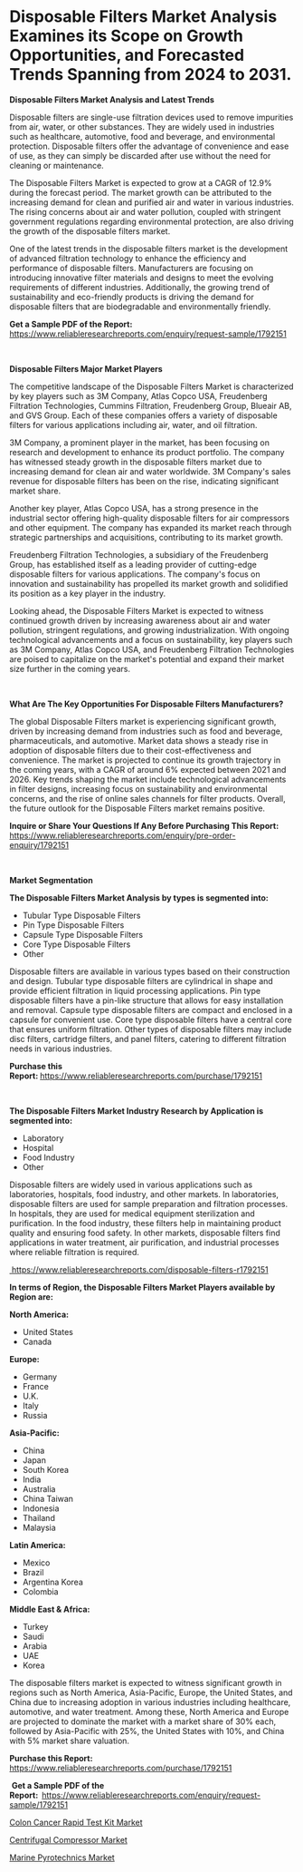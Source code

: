 <p><h1>Disposable Filters Market Analysis Examines its Scope on Growth Opportunities, and Forecasted Trends Spanning from 2024 to 2031.</h1></p><p><strong>Disposable Filters Market Analysis and Latest Trends</strong></p>
<p><p>Disposable filters are single-use filtration devices used to remove impurities from air, water, or other substances. They are widely used in industries such as healthcare, automotive, food and beverage, and environmental protection. Disposable filters offer the advantage of convenience and ease of use, as they can simply be discarded after use without the need for cleaning or maintenance.</p><p>The Disposable Filters Market is expected to grow at a CAGR of 12.9% during the forecast period. The market growth can be attributed to the increasing demand for clean and purified air and water in various industries. The rising concerns about air and water pollution, coupled with stringent government regulations regarding environmental protection, are also driving the growth of the disposable filters market.</p><p>One of the latest trends in the disposable filters market is the development of advanced filtration technology to enhance the efficiency and performance of disposable filters. Manufacturers are focusing on introducing innovative filter materials and designs to meet the evolving requirements of different industries. Additionally, the growing trend of sustainability and eco-friendly products is driving the demand for disposable filters that are biodegradable and environmentally friendly.</p></p>
<p><strong>Get a Sample PDF of the Report:&nbsp;</strong> <a href="https://www.reliableresearchreports.com/enquiry/request-sample/1792151">https://www.reliableresearchreports.com/enquiry/request-sample/1792151</a></p>
<p>&nbsp;</p>
<p><strong>Disposable Filters Major Market Players</strong></p>
<p><p>The competitive landscape of the Disposable Filters Market is characterized by key players such as 3M Company, Atlas Copco USA, Freudenberg Filtration Technologies, Cummins Filtration, Freudenberg Group, Blueair AB, and GVS Group. Each of these companies offers a variety of disposable filters for various applications including air, water, and oil filtration.</p><p>3M Company, a prominent player in the market, has been focusing on research and development to enhance its product portfolio. The company has witnessed steady growth in the disposable filters market due to increasing demand for clean air and water worldwide. 3M Company's sales revenue for disposable filters has been on the rise, indicating significant market share.</p><p>Another key player, Atlas Copco USA, has a strong presence in the industrial sector offering high-quality disposable filters for air compressors and other equipment. The company has expanded its market reach through strategic partnerships and acquisitions, contributing to its market growth.</p><p>Freudenberg Filtration Technologies, a subsidiary of the Freudenberg Group, has established itself as a leading provider of cutting-edge disposable filters for various applications. The company's focus on innovation and sustainability has propelled its market growth and solidified its position as a key player in the industry.</p><p>Looking ahead, the Disposable Filters Market is expected to witness continued growth driven by increasing awareness about air and water pollution, stringent regulations, and growing industrialization. With ongoing technological advancements and a focus on sustainability, key players such as 3M Company, Atlas Copco USA, and Freudenberg Filtration Technologies are poised to capitalize on the market's potential and expand their market size further in the coming years.</p></p>
<p>&nbsp;</p>
<p><strong>What Are The Key Opportunities For Disposable Filters Manufacturers?</strong></p>
<p><p>The global Disposable Filters market is experiencing significant growth, driven by increasing demand from industries such as food and beverage, pharmaceuticals, and automotive. Market data shows a steady rise in adoption of disposable filters due to their cost-effectiveness and convenience. The market is projected to continue its growth trajectory in the coming years, with a CAGR of around 6% expected between 2021 and 2026. Key trends shaping the market include technological advancements in filter designs, increasing focus on sustainability and environmental concerns, and the rise of online sales channels for filter products. Overall, the future outlook for the Disposable Filters market remains positive.</p></p>
<p><strong>Inquire or Share Your Questions If Any Before Purchasing This Report:</strong> <a href="https://www.reliableresearchreports.com/enquiry/pre-order-enquiry/1792151">https://www.reliableresearchreports.com/enquiry/pre-order-enquiry/1792151</a></p>
<p>&nbsp;</p>
<p><strong>Market Segmentation</strong></p>
<p><strong>The Disposable Filters Market Analysis by types is segmented into:</strong></p>
<p><ul><li>Tubular Type Disposable Filters</li><li>Pin Type Disposable Filters</li><li>Capsule Type Disposable Filters</li><li>Core Type Disposable Filters</li><li>Other</li></ul></p>
<p><p>Disposable filters are available in various types based on their construction and design. Tubular type disposable filters are cylindrical in shape and provide efficient filtration in liquid processing applications. Pin type disposable filters have a pin-like structure that allows for easy installation and removal. Capsule type disposable filters are compact and enclosed in a capsule for convenient use. Core type disposable filters have a central core that ensures uniform filtration. Other types of disposable filters may include disc filters, cartridge filters, and panel filters, catering to different filtration needs in various industries.</p></p>
<p><strong>Purchase this Report:&nbsp;</strong><a href="https://www.reliableresearchreports.com/purchase/1792151">https://www.reliableresearchreports.com/purchase/1792151</a></p>
<p>&nbsp;</p>
<p><strong>The Disposable Filters Market Industry Research by Application is segmented into:</strong></p>
<p><ul><li>Laboratory</li><li>Hospital</li><li>Food Industry</li><li>Other</li></ul></p>
<p><p>Disposable filters are widely used in various applications such as laboratories, hospitals, food industry, and other markets. In laboratories, disposable filters are used for sample preparation and filtration processes. In hospitals, they are used for medical equipment sterilization and purification. In the food industry, these filters help in maintaining product quality and ensuring food safety. In other markets, disposable filters find applications in water treatment, air purification, and industrial processes where reliable filtration is required.</p></p>
<p><a href="https://www.reliableresearchreports.com/disposable-filters-r1792151">&nbsp;https://www.reliableresearchreports.com/disposable-filters-r1792151</a></p>
<p><strong>In terms of Region, the Disposable Filters Market Players available by Region are:</strong></p>
<p>
    <p> <strong> North America: </strong>
        <ul>
            <li>United States</li>
            <li>Canada</li>
        </ul>
        </p> 
    <p> <strong> Europe: </strong>
        <ul>
            <li>Germany</li>
            <li>France</li>
            <li>U.K.</li>
            <li>Italy</li>
            <li>Russia</li>
        </ul>
        </p> 
    <p> <strong> Asia-Pacific: </strong>
        <ul>
            <li>China</li>
            <li>Japan</li>
            <li>South Korea</li>
            <li>India</li>
            <li>Australia</li>
            <li>China Taiwan</li>
            <li>Indonesia</li>
            <li>Thailand</li>
            <li>Malaysia</li>
        </ul>
        </p> 
    <p> <strong> Latin America: </strong>
        <ul>
            <li>Mexico</li>
            <li>Brazil</li>
            <li>Argentina Korea</li>
            <li>Colombia</li>
        </ul>
        </p> 
    <p> <strong> Middle East & Africa: </strong>
        <ul>
            <li>Turkey</li>
            <li>Saudi</li>
            <li>Arabia</li>
            <li>UAE</li>
            <li>Korea</li>
        </ul>
    </p>
    </p>
<p><p>The disposable filters market is expected to witness significant growth in regions such as North America, Asia-Pacific, Europe, the United States, and China due to increasing adoption in various industries including healthcare, automotive, and water treatment. Among these, North America and Europe are projected to dominate the market with a market share of 30% each, followed by Asia-Pacific with 25%, the United States with 10%, and China with 5% market share valuation.</p></p>
<p><strong>Purchase this Report: </strong><a href="https://www.reliableresearchreports.com/purchase/1792151">https://www.reliableresearchreports.com/purchase/1792151</a></p>
<p>&nbsp;<strong>Get a Sample PDF of the Report:&nbsp;&nbsp;</strong><a href="https://www.reliableresearchreports.com/enquiry/request-sample/1792151">https://www.reliableresearchreports.com/enquiry/request-sample/1792151</a></p>
<p><strong></strong></p>
<p><p><a href="https://five-trouble-98a.notion.site/Colon-Cancer-Rapid-Test-Kit-Market-Research-Report-Its-History-and-Forecast-2024-to-2031-85cfae8980f04cf2b86e3ce7739df922">Colon Cancer Rapid Test Kit Market</a></p><p><a href="https://github.com/peachesmcdowel1/Market-Research-Report-List-2/blob/main/centrifugal-compressor-market.md">Centrifugal Compressor Market</a></p><p><a href="https://github.com/redneck06/Market-Research-Report-List-3/blob/main/marine-pyrotechnics-market.md">Marine Pyrotechnics Market</a></p></p>